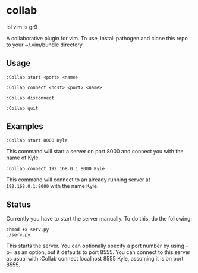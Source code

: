 # collab
lol vim is gr9

A collaborative plugin for vim. To use, install pathogen and clone this repo to your ~/.vim/bundle directory.

## Usage

`:Collab start <port> <name>`

`:Collab connect <host> <port> <name>`

`:Collab disconnect`

`:Collab quit`

## Examples

`:Collab start 8000 Kyle`

This command will start a server on port 8000 and connect you with the name of Kyle.

`:Collab connect 192.168.0.1 8000 Kyle`

This command will connect to an already running server at `192.168.0.1:8000` with the name Kyle.

## Status 

Currently you have to start the server manually. To do this, do the following:

```
chmod +x serv.py
./serv.py
```

This starts the server. You can optionally specify a port number by using -p=<port> as an option, but it defaults to port 8555. You can connect to this server as usual with :Collab connect localhost 8555 Kyle, assuming it is on port 8555.
